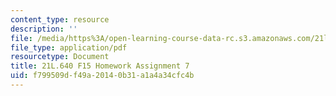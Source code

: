 ```yaml
---
content_type: resource
description: ''
file: /media/https%3A/open-learning-course-data-rc.s3.amazonaws.com/21l-640j-the-new-spain-1977-present-fall-2015/f799509df49a20140b31a1a4a34cfc4b_MIT21L_640JF15_HW_ses7.pdf
file_type: application/pdf
resourcetype: Document
title: 21L.640 F15 Homework Assignment 7
uid: f799509d-f49a-2014-0b31-a1a4a34cfc4b
---
```

